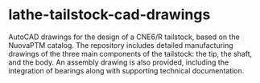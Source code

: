 # lathe-tailstock-cad-drawings
AutoCAD drawings for the design of a CNE6/R tailstock, based on the NuovaPTM catalog. The repository includes detailed manufacturing drawings of the three main components of the tailstock: the tip, the shaft, and the body. An assembly drawing is also provided, including the integration of bearings along  with supporting technical documentation.
